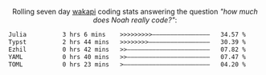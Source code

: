 <p align="center">Rolling seven day <a href="https://wakapi.dev/"/>wakapi</a> coding stats answering the question <i>"how much does Noah really code?"</i>:</p>
<!--START_SECTION:waka-->

```txt
Julia          3 hrs 6 mins    >>>>>>>>>————————————————   34.57 %
Typst          2 hrs 44 mins   >>>>>>>>—————————————————   30.39 %
Ezhil          0 hrs 42 mins   >>———————————————————————   07.82 %
YAML           0 hrs 40 mins   >>———————————————————————   07.47 %
TOML           0 hrs 23 mins   >————————————————————————   04.20 %
```

<!--END_SECTION:waka-->
